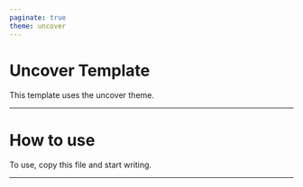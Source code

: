 ```yaml
---
paginate: true
theme: uncover
---
```


# Uncover Template

This template uses the uncover theme.

---

# How to use

To use, copy this file and start writing.

---
